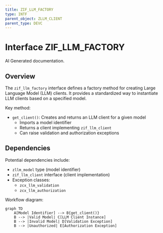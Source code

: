 ```yaml
---
title: ZIF_LLM_FACTORY
type: INTF
parent_object: ZLLM_CLIENT
parent_type: DEVC
---
```


# Interface ZIF_LLM_FACTORY

AI Generated documentation.

## Overview

The `zif_llm_factory` interface defines a factory method for creating Large Language Model (LLM) clients. It provides a standardized way to instantiate LLM clients based on a specified model.

Key method:

- `get_client()`: Creates and returns an LLM client for a given model
  - Imports a model identifier
  - Returns a client implementing `zif_llm_client`
  - Can raise validation and authorization exceptions

## Dependencies

Potential dependencies include:

- `zllm_model` type (model identifier)
- `zif_llm_client` interface (client implementation)
- Exception classes:
  - `zcx_llm_validation`
  - `zcx_llm_authorization`

Workflow diagram:

```mermaid
graph TD
    A[Model Identifier] --> B{get_client()}
    B --> |Valid Model| C[LLM Client Instance]
    B --> |Invalid Model| D[Validation Exception]
    B --> |Unauthorized| E[Authorization Exception]
```
